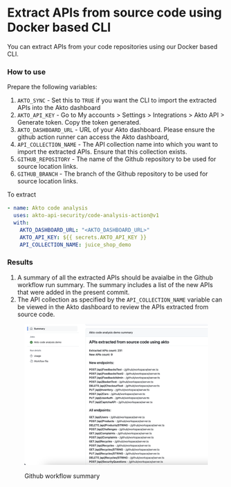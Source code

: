 # Extract APIs from source code using Docker based CLI

You can extract APIs from your code repositories using our Docker based CLI.

### How to use

Prepare the following variables:
1. `AKTO_SYNC` - Set this to `TRUE` if you want the CLI to import the extracted APIs into the Akto dashboard
2. `AKTO_API_KEY` - Go to My accounts > Settings > Integrations > Akto API > Generate token. Copy the token generated.
3. `AKTO_DASHBOARD_URL` - URL of your Akto dashboard. Please ensure the github action runner can access the Akto dashboard,
4. `API_COLLECTION_NAME` - The API collection name into which you want to import the extracted APIs. Ensure that this collection exists.
5. `GITHUB_REPOSITORY` - The name of the Github repository to be used for source location links.
6. `GITHUB_BRANCH` - The branch of the Github repository to be used for source location links.


To extract 
```yaml
- name: Akto code analysis
  uses: akto-api-security/code-analysis-action@v1
  with:
    AKTO_DASHBOARD_URL: "<AKTO_DASHBOARD_URL>"
    AKTO_API_KEY: ${{ secrets.AKTO_API_KEY }}
    API_COLLECTION_NAME: juice_shop_demo
```

### Results

1. A summary of all the extracted APIs should be avaialbe in the Github workflow run summary. The summary includes a list of the new APIs that were added in the present commit. 
2. The API collection as specified by the `API_COLLECTION_NAME` variable can be viewed in the Akto dashboard to review the APIs extracted from source code.

<figure><img src="../../.gitbook/assets/code_analysis_github_actions_summary.png" alt=""><figcaption><p>Github workflow summary</p></figcaption></figure>